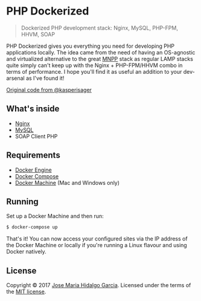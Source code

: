 # PHP Dockerized

> Dockerized PHP development stack: Nginx, MySQL, PHP-FPM, HHVM, SOAP

PHP Dockerized gives you everything you need for developing PHP applications locally. The idea came from the need of having an OS-agnostic and virtualized alternative to the great [MNPP](https://github.com/jyr/MNPP) stack as regular LAMP stacks quite simply can't keep up with the Nginx + PHP-FPM/HHVM combo in terms of performance. I hope you'll find it as useful an addition to your dev-arsenal as I've found it!

[Original code from @kasperisager](https://github.com/kasperisager/php-dockerized)

## What's inside

* [Nginx](http://nginx.org/)
* [MySQL](http://www.mysql.com/)
* SOAP Client PHP

## Requirements

* [Docker Engine](https://docs.docker.com/installation/)
* [Docker Compose](https://docs.docker.com/compose/)
* [Docker Machine](https://docs.docker.com/machine/) (Mac and Windows only)

## Running

Set up a Docker Machine and then run:

```sh
$ docker-compose up
```

That's it! You can now access your configured sites via the IP address of the Docker Machine or locally if you're running a Linux flavour and using Docker natively.

## License

Copyright &copy; 2017 [Jose Maria Hidalgo Garcia](http://github.com/jhidalgo3). Licensed under the terms of the [MIT license](LICENSE.md).
